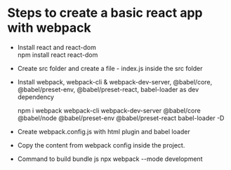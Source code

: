 # Steps to create a basic react app with webpack

 - Install react and react-dom <br> 
    npm install react react-dom
 - Create src folder and create a file - index.js inside the src folder

 - Install webpack, webpack-cli & webpack-dev-server, @babel/core, @babel/preset-env, @babel/preset-react, babel-loader as dev dependency
  
   npm i webpack webpack-cli webpack-dev-server @babel/core @babel/node @babel/preset-env @babel/preset-react babel-loader -D 

 - Create webpack.config.js with html plugin and babel loader
 - Copy the content from webpack config inside the project.

 - Command to build bundle js
   npx webpack --mode development
